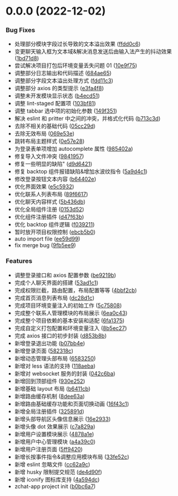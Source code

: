 # 0.0.0 (2022-12-02)

### Bug Fixes

- 处理部分模块字段过长导致的文本溢出效果 ([ffdd0c6](https://github.com/cn-yyb/zchat/commit/ffdd0c68c67aa25642616a2c64d10b4bd0cc35c6))
- 变更聊天输入框为文本域&解决消息发送后由输入法产生的抖动效果 ([1bd71d8](https://github.com/cn-yyb/zchat/commit/1bd71d8aba1f6d2bfb745a108953afbfe119f959))
- 尝试解决项目打包后环境变量丢失问题 01 ([10e9f75](https://github.com/cn-yyb/zchat/commit/10e9f75d9d673c02fe0b9fb64fb87f70ebbceea3))
- 调整部分日志输出和代码描述 ([684ae65](https://github.com/cn-yyb/zchat/commit/684ae657286b1f17986bb69344b15a00107aa97d))
- 调整部分字段文本溢出处理方式 ([fdd11c3](https://github.com/cn-yyb/zchat/commit/fdd11c3afd30e82911e20df40060ddeb9d9285ab))
- 调整部分 axios 的类型提示 ([e3fa4f8](https://github.com/cn-yyb/zchat/commit/e3fa4f8c1937b62b7b9c58ff8e033a7e3c2fce57))
- 调整未开发模块显示状态 ([b4ecd51](https://github.com/cn-yyb/zchat/commit/b4ecd5176c2fc77c9de7d39f4964d8f49a92b693))
- 调整 lint-staged 配置项 ([103bf81](https://github.com/cn-yyb/zchat/commit/103bf81dbb3e124d29abdade66d9d7e71c73948e))
- 调整 tabbar 选中项的初始化参数 ([149f351](https://github.com/cn-yyb/zchat/commit/149f35199f675e43f5f2b7889819235b7d014253))
- 解决 eslint 和 pritter 中之间的冲突，并格式化代码 ([b713c3d](https://github.com/cn-yyb/zchat/commit/b713c3d9fe6661a44677bf14a4de734d19993b35))
- 去除不相关的基础代码 ([05cc29d](https://github.com/cn-yyb/zchat/commit/05cc29d6d8884ffb569073130b387dabfc661033))
- 去除无效布局 ([069e53e](https://github.com/cn-yyb/zchat/commit/069e53eab8df59f2bd6042ef7e6bc328afa06cbf))
- 跳转布局主题样式 ([0e57e28](https://github.com/cn-yyb/zchat/commit/0e57e28f6b42ac94a15114125df8b40788101e17))
- 为登录表单项增加 autocomplete 属性 ([985402a](https://github.com/cn-yyb/zchat/commit/985402a996eaedc407fe1782f2fd506fbc7b7803))
- 修复导入文件冲突 ([9841957](https://github.com/cn-yyb/zchat/commit/9841957c91fa911853a0bd840388856b5206cb64))
- 修复一些明显的缺陷" ([d9d6421](https://github.com/cn-yyb/zchat/commit/d9d6421e0cc15ed26b746139d6024b4b7a0fd575))
- 修复 backtop 组件报错缺陷&增加水波纹指令 ([5a9d4c1](https://github.com/cn-yyb/zchat/commit/5a9d4c10ff338a9ba5e1e1c5c5689670bd317bcb))
- 修改登录按钮文本内容 ([b64402e](https://github.com/cn-yyb/zchat/commit/b64402e61a6de85169864a82e192f477ccd3eb81))
- 优化界面效果 ([e5c5932](https://github.com/cn-yyb/zchat/commit/e5c593258ddfc65e4b4f904b2b4c8d9d231fc622))
- 优化联系人列表布局 ([89f6617](https://github.com/cn-yyb/zchat/commit/89f6617af756d11cd4795227f1d1f245e1136571))
- 优化聊天内容样式 ([5b436db](https://github.com/cn-yyb/zchat/commit/5b436dbc1d855a6a2880ff5588f4d80ba62554df))
- 优化全局组件注册 ([0153d52](https://github.com/cn-yyb/zchat/commit/0153d52c1a99b622cbaba7a6f79ff5296561b8a6))
- 优化组件注册插件 ([d47f63b](https://github.com/cn-yyb/zchat/commit/d47f63bf05fe5bf0b0ad915581f3fdec1a29dd41))
- 优化 backtop 组件逻辑 ([f039211](https://github.com/cn-yyb/zchat/commit/f0392111442cac05f5627ed0e7c7867f058a81b9))
- 暂时放开项目权限控制 ([ebcb5b0](https://github.com/cn-yyb/zchat/commit/ebcb5b0e27a8da5e92fe1658a84a3753ec722495))
- auto import file ([ee59d99](https://github.com/cn-yyb/zchat/commit/ee59d99a93cb0faf46ab9d77815337e48e348464))
- fix merge bug ([9fb5ee9](https://github.com/cn-yyb/zchat/commit/9fb5ee94dbbf90f1c91d4b0790b8785565918944))

### Features

- 调整登录接口和 axios 配置参数 ([be9219b](https://github.com/cn-yyb/zchat/commit/be9219b50acf40ffd79b2f052876d7525fe852c5))
- 完成个人聊天界面的搭建 ([53ad1c1](https://github.com/cn-yyb/zchat/commit/53ad1c1afc923138a07a040a7b8f3ae5950dfa07))
- 完成权限拦截，路由配置，布局配置等等 ([4bbf2cb](https://github.com/cn-yyb/zchat/commit/4bbf2cbf293c629cd2807ede941efaaf82fb7f79))
- 完成首页消息列表布局 ([dc28d1c](https://github.com/cn-yyb/zchat/commit/dc28d1cce14ae071552988a33d89a998d0669fe5))
- 完成项目环境变量注入的初始工作 ([5c75808](https://github.com/cn-yyb/zchat/commit/5c75808b028eb4c6ffdfcfb6a10fb16225786bd6))
- 完成整个联系人管理模块的布局展示 ([6ea0c43](https://github.com/cn-yyb/zchat/commit/6ea0c439fc33a12ffa10244f3e1e5e22d0522be8))
- 完成整个项目依赖的基本安装和适配 ([6fa1375](https://github.com/cn-yyb/zchat/commit/6fa13755308a731114234b8b34b419900ffb554a))
- 完成自定义打包配置和环境变量注入 ([8b5ec27](https://github.com/cn-yyb/zchat/commit/8b5ec2751def973893642811107377fe87e85fe4))
- 完成 axios 接口的初步封装 ([d853b8b](https://github.com/cn-yyb/zchat/commit/d853b8b96f432a08b40975cd581c02ca1e225b95))
- 新增登录退出功能 ([b07bb4e](https://github.com/cn-yyb/zchat/commit/b07bb4efdc793a7acb25da9928713e497d71f471))
- 新增登录页面 ([582318c](https://github.com/cn-yyb/zchat/commit/582318c2d356773c8e98abdc7d680d55ccf6b1cf))
- 新增动态管理头部布局 ([6583250](https://github.com/cn-yyb/zchat/commit/65832504678b88cd4afe73613f33eeff234ccf13))
- 新增对 less 语法的支持 ([118aeba](https://github.com/cn-yyb/zchat/commit/118aebab42e23f109c098d526bc9567f37ae0a61))
- 新增对 websocket 服务的封装 ([042c6ba](https://github.com/cn-yyb/zchat/commit/042c6ba0b0604d204e41c052cf324ff767254352))
- 新增回到顶部组件 ([930e252](https://github.com/cn-yyb/zchat/commit/930e2524d70475178eba70a7263426ecb07b7fb2))
- 新增基础 layout 布局 ([b6411cb](https://github.com/cn-yyb/zchat/commit/b6411cbf47e1838e59f011cbcbcdc6d3e10d40b4))
- 新增路由缓存机制 ([8dee63a](https://github.com/cn-yyb/zchat/commit/8dee63acff051ad390baf8c3cafd49a148950562))
- 新增路由基础缓存功能和页面切换动画 ([16f43c1](https://github.com/cn-yyb/zchat/commit/16f43c1319c40dbcb5bca19bf626d6b96cd64085))
- 新增全局注册插件 ([325891d](https://github.com/cn-yyb/zchat/commit/325891d949727447d6166b5fc5017df28d15b1db))
- 新增头部导航区头像信息展示 ([16e2933](https://github.com/cn-yyb/zchat/commit/16e2933a024c95e390de94a5de09c859e50294c6))
- 新增头像 dot 效果展示 ([c7a829a](https://github.com/cn-yyb/zchat/commit/c7a829a6e65f335b3638c912baf2c768d6c25b1f))
- 新增用户设置模块展示 ([4878a1e](https://github.com/cn-yyb/zchat/commit/4878a1eeae8aedc8446047ae893b990b1c999069))
- 新增用户中心管理模块 ([a4a39c0](https://github.com/cn-yyb/zchat/commit/a4a39c043d4cd153c78a6cf1a27fa91a4aae9019))
- 新增用户注册页面 ([5ff9420](https://github.com/cn-yyb/zchat/commit/5ff9420402efb653fcd9ca2500b9a08079ffa46c))
- 新增长按事件指令&调整应用模块布局 ([33fe52c](https://github.com/cn-yyb/zchat/commit/33fe52c820619e87774b322dc28f1e8f6e934afe))
- 新增 eslint 忽略文件 ([cc62a9c](https://github.com/cn-yyb/zchat/commit/cc62a9c85fc0f2352999cf58b164b6a6faf63048))
- 新增 husky 限制提交规范 ([de4d90f](https://github.com/cn-yyb/zchat/commit/de4d90fafea4eb1289017549df45edf57d465a44))
- 新增 iconify 图标库支持 ([4a594dc](https://github.com/cn-yyb/zchat/commit/4a594dc353e6906b2cd98d6b9ffe5d30294faeb5))
- zchat-app project init ([b0bc6a7](https://github.com/cn-yyb/zchat/commit/b0bc6a7cb3f15785dcc1fdb6bc325543ec55d118))
